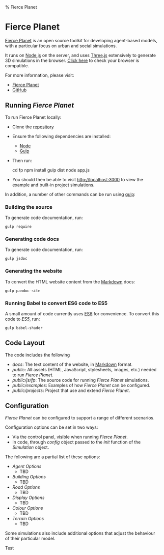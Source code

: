 % Fierce Planet


# Fierce Planet

[Fierce Planet](http://www.fierce-planet.com) is an open source toolkit for developing agent-based models, with a particular focus on urban and social simulations.

It runs on [Node.js](http://nodejs.org) on the server, and uses 
[Three.js](http://threejs.org) extensively to generate 3D simulations in the browser. [Click here](https://get.webgl.org/) to check your browser is compatible.

For more information, please visit:

 - [Fierce Planet](http://www.fierce-planet.com)
 - [GitHub](https://github.com/liammagee/fp.git)


## Running *Fierce Planet*

To run Fierce Planet locally:

 - Clone the [repository](https://github.com/liammagee/fp.git)
 - Ensure the following dependencies are installed:
    * [Node](http://nodejs.org)
    * [Gulp](http://gulpjs.com/)
 - Then run:

   cd fp
   npm install
   gulp dist
   node app.js

 - You should then be able to visit <http://localhost:3000> to view the example and built-in project simulations.


In addition, a number of other commands can be run using [gulp](http://gulpjs.com/):


### Building the source

To generate code documentation, run:

    gulp require


### Generating code docs

To generate code documentation, run:

    gulp jsdoc


### Generating the website 

To convert the HTML website content from the [Markdown](http://daringfireball.net/projects/markdown/) docs:

    gulp pandoc-site


### Running Babel to convert ES6 code to ES5

A small amount of code currently uses [ES6](https://github.com/lukehoban/es6features) for convenience. To convert this code to *ES5*, run:

    gulp babel-shader


## Code Layout

The code includes the following

 - *docs*: The text content of the website, in [Markdown](http://daringfireball.net/projects/markdown/) format.
 - *public*: All assets (HTML, JavaScript, stylesheets, images, etc.) needed to run *Fierce Planet*.
 - *public/js/fp*: The source code for running *Fierce Planet* simulations.
 - *public/examples*: Examples of how *Fierce Planet* can be configured.
 - *public/projects*: Project that use and extend *Fierce Planet*.


## Configuration

*Fierce Planet* can be configured to support a range of different scenarios.

Configuration options can be set in two ways:

 - Via the control panel, visible when running *Fierce Planet*.
 - In code, through *config* object passed to the *init* function of the *Simulation* object.

The following are a partial list of these options:

 - *Agent Options*
     + TBD
 - *Building Options*
     + TBD
 - *Road Options*
     + TBD
 - *Display Options*
     + TBD
 - *Colour Options*
     + TBD
 - *Terrain Options*
     + TBD

Some simulations also include additional options that adjust the behaviour of their particular model.

Test

